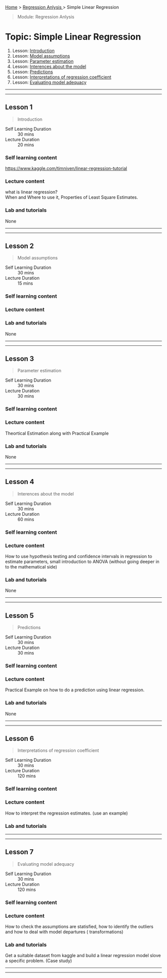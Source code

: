 [Home](../README.md) > [Regression Anlysis ](./README.md) > Simple Linear Regression

> Module: Regression Anlysis

# Topic: Simple Linear Regression

1. Lesson: [Introduction](#lesson-1)
1. Lesson: [Model assumptions](#lesson-2)
1. Lesson: [Parameter estimation](#lesson-3)
1. Lesson: [Interences about the model](#lesson-4)
1. Lesson: [Predictions](#lesson-5)
1. Lesson: [Interpretations of regression coefficient](#lesson-6)
1. Lesson: [Evaluating model adequacy](#lesson-7)

---

---

## Lesson 1

> Introduction

<dl>
<dt>Self Learning Duration</dt>
<dd>30 mins</dd>
<dt>Lecture Duration</dt>
<dd>20 mins</dd>
</dl>

### Self learning content

https://www.kaggle.com/timniven/linear-regression-tutorial

### Lecture content

what is linear regression?  
When and Where to use it, Properties of Least Square Estimates.

### Lab and tutorials

None

---

---

## Lesson 2

> Model assumptions

<dl>
<dt>Self Learning Duration</dt>
<dd>30 mins</dd>
<dt>Lecture Duration</dt>
<dd>15 mins</dd>
</dl>

### Self learning content


### Lecture content


### Lab and tutorials

None

---

---

## Lesson 3

> Parameter estimation

<dl>
<dt>Self Learning Duration</dt>
<dd>30 mins</dd>
<dt>Lecture Duration</dt>
<dd>30 mins</dd>
</dl>

### Self learning content


### Lecture content

Theortical Estimation along with Practical Example  

### Lab and tutorials

None

---

---

## Lesson 4

> Interences about the model

<dl>
<dt>Self Learning Duration</dt>
<dd>30 mins</dd>
<dt>Lecture Duration</dt>
<dd>60 mins</dd>
</dl>

### Self learning content


### Lecture content

How to use hypothesis testing and confidence intervals in regression to estimate parameters, small introduction to ANOVA (without going deeper in to the mathematical side) 

### Lab and tutorials

None

---

---

## Lesson 5

> Predictions

<dl>
<dt>Self Learning Duration</dt>
<dd>30 mins</dd>
<dt>Lecture Duration</dt>
<dd>30 mins</dd>
</dl>

### Self learning content



### Lecture content

Practical Example on how to do a prediction using linear regression.

### Lab and tutorials

None

---

---

## Lesson 6

> Interpretations of regression coefficient

<dl>
<dt>Self Learning Duration</dt>
<dd>30 mins</dd>
<dt>Lecture Duration</dt>
<dd>120 mins</dd>
</dl>

### Self learning content



### Lecture content

How to interpret the regression estimates. (use an example)   

### Lab and tutorials


---

---

## Lesson 7

> Evaluating model adequacy

<dl>
<dt>Self Learning Duration</dt>
<dd>30 mins</dd>
<dt>Lecture Duration</dt>
<dd>120 mins</dd>
</dl>

### Self learning content


### Lecture content

How to check the assumptions are statisfied, how to identify the outliers and how to deal with  model departures ( transformations)

### Lab and tutorials

Get a suitable dataset from kaggle and build a linear regression model slove a specific problem. (Case study)

---

---

